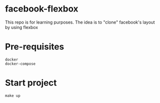 # facebook-flexbox
This repo is for learning purposes.
The idea is to "clone" facebook's layout by using flexbox

# Pre-requisites
```
docker
docker-compose
```

# Start project
```
make up
```